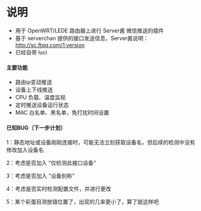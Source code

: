 # 说明
- 用于 OpenWRT/LEDE 路由器上进行 Server酱 微信推送的插件
- 基于 serverchan 提供的接口发送信息，Server酱说明：http://sc.ftqq.com/1.version
- 已经自带 luci

#### 主要功能
- 路由ip变动推送
- 设备上下线推送
- CPU 负载、温度监视
- 定时推送设备运行状态
- MAC 白名单、黑名单，免打扰时间设置

#### 已知BUG（下一步计划）
1：静态地址或设备刚刚连接时，可能无法立刻获取设备名，但后续的检测中没有修改加入设备名

2：考虑是否加入 “仅检测此接口设备”

3：考虑是否加入 “设备别称”

4：考虑是否实时检测配置文件，并进行更改

5：某个彩蛋目测放错位置了，出现的几率更小了，算了就这样吧
